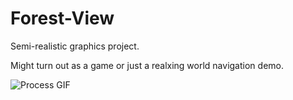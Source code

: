 # Forest-View
Semi-realistic graphics project.

Might turn out as a game or just a realxing world navigation demo.

![Process GIF](https://media.giphy.com/media/h46HqwCQzE2Kw9Sx7j/giphy.gif "Process")

